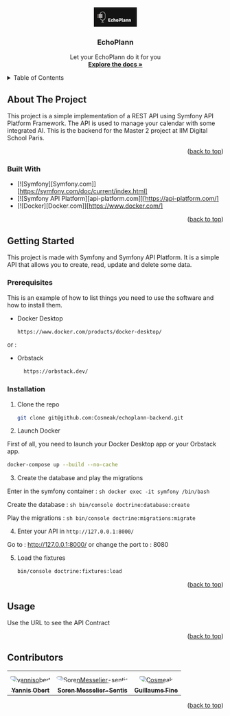 
<a id="readme-top"></a>

<!-- PROJECT SHIELDS NEED TO BE ADDED AFTERWARD
[![Contributors][contributors-shield]][contributors-url]
[![Forks][forks-shield]][forks-url]
[![Stargazers][stars-shield]][stars-url]
[![Issues][issues-shield]][issues-url]
[![MIT License][license-shield]][license-url]
[![LinkedIn][linkedin-shield]][linkedin-url]
-- >

<!-- PROJECT LOGO -->
<br />
<div align="center">
  <a href="https://github.com/Cosmeak/echoplann-backend">
    <img src="public/assets/echoplann-logo.png" alt="Logo" width="100">
  </a>

<h3 align="center">EchoPlann</h3>

  <p align="center">
    Let your EchoPlann do it for you
    <br />
    <a href="https://github.com/github_username/repo_name"><strong>Explore the docs »</strong></a>
    <br />
  </p>
</div>



<!-- TABLE OF CONTENTS -->
<details>
  <summary>Table of Contents</summary>
  <ol>
    <li>
      <a href="#about-the-project">About The Project</a>
      <ul>
        <li><a href="#built-with">Built With</a></li>
      </ul>
    </li>
    <li>
      <a href="#getting-started">Getting Started</a>
      <ul>
        <li><a href="#prerequisites">Prerequisites</a></li>
        <li><a href="#installation">Installation</a></li>
      </ul>
    </li>
    <li><a href="#usage">Usage</a></li>
    <li><a href="#contributors">Contributors</a></li>
  </ol>
</details>



<!-- ABOUT THE PROJECT -->
## About The Project

This project is a simple implementation of a REST API using Symfony API Platform Framework. The API is used to manage your calendar with some integrated AI.
This is the backend for the Master 2 project at IIM Digital School Paris.

<p align="right">(<a href="#readme-top">back to top</a>)</p>



### Built With

* [![Symfony][Symfony.com]][https://symfony.com/doc/current/index.html]
* [![Symfony API Platform][api-platform.com]][https://api-platform.com/]
* [![Docker][Docker.com]][https://www.docker.com/]

<p align="right">(<a href="#readme-top">back to top</a>)</p>



<!-- GETTING STARTED -->
## Getting Started

This project is made with Symfony and Symfony API Platform. It is a simple API that allows you to create, read, update and delete some data.

### Prerequisites

This is an example of how to list things you need to use the software and how to install them.
* Docker Desktop
  ```sh
  https://www.docker.com/products/docker-desktop/
  ```

or :

* Orbstack
  ```sh
    https://orbstack.dev/
  ```

### Installation

1. Clone the repo

   ```sh
   git clone git@github.com:Cosmeak/echoplann-backend.git
   ```

2. Launch Docker

First of all, you need to launch your Docker Desktop app or your Orbstack app.
   ```sh
   docker-compose up --build --no-cache
   ```

3. Create the database and play the migrations

Enter in the symfony container :
    ```sh
    docker exec -it symfony /bin/bash
    ```

Create the database :
    ```sh
    bin/console doctrine:database:create
    ```

Play the migrations :
    ```sh
    bin/console doctrine:migrations:migrate
    ```

4. Enter your API in `http://127.0.0.1:8000/`

Go to : http://127.0.0.1:8000/
or change the port to : 8080

5. Load the fixtures

    ```sh
    bin/console doctrine:fixtures:load
    ```

<p align="right">(<a href="#readme-top">back to top</a>)</p>



<!-- USAGE EXAMPLES -->
## Usage

Use the URL to see the API Contract

<p align="right">(<a href="#readme-top">back to top</a>)</p>



<!-- CONTRIBUTORS -->
## Contributors

<table>
<tr>
    <td align="center" style="word-wrap: break-word; width: 150.0; height: 150.0">
        <a href="https://github.com/yannisobert">
            <img src="https://avatars.githubusercontent.com/u/90550556?v=4" width="100;"  style="border-radius:50%;align-items:center;justify-content:center;overflow:hidden;padding-top:10px" alt="yannisobert"/>
            <br />
            <sub style="font-size:14px"><b>Yannis Obert</b></sub>
        </a>
    </td>
    <td align="center" style="word-wrap: break-word; width: 150.0; height: 150.0">
        <a href="https://github.com/SorenMesselier-Sentis">
            <img src="https://avatars.githubusercontent.com/u/85359197?v=4" width="100;"  style="border-radius:50%;align-items:center;justify-content:center;overflow:hidden;padding-top:10px" alt="SorenMesselier-sentis"/>
            <br />
            <sub style="font-size:14px"><b>Soren Messelier-Sentis</b></sub>
        </a>
    </td>
    <td align="center" style="word-wrap: break-word; width: 150.0; height: 150.0">
        <a href="https://github.com/Cosmeak">
            <img src="https://avatars.githubusercontent.com/u/90453342?v=4" width="100;"  style="border-radius:50%;align-items:center;justify-content:center;overflow:hidden;padding-top:10px" alt="Cosmeak"/>
            <br />
            <sub style="font-size:14px"><b>Guillaume Fine</b></sub>
        </a>
    </td>
</tr>
</table>

<p align="right">(<a href="#readme-top">back to top</a>)</p>
